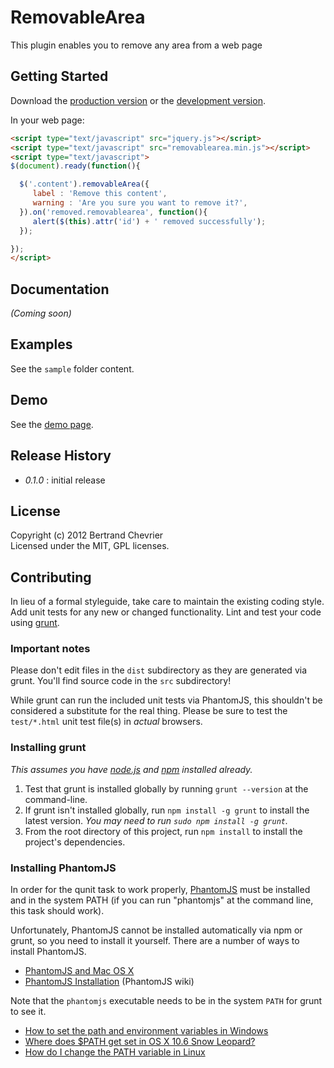 # RemovableArea

This plugin enables you to remove any area from a web page

## Getting Started
Download the [production version][min] or the [development version][max].

[min]: https://raw.github.com/krampstudio/jQueryRemovableArea/master/jquery.removablearea.min.js
[max]: https://raw.github.com/krampstudio/jQUeryRemovableArea/master/src/removablearea.js

In your web page:

```html
<script type="text/javascript" src="jquery.js"></script>
<script type="text/javascript" src="removablearea.min.js"></script>
<script type="text/javascript">
$(document).ready(function(){

  $('.content').removableArea({
     label : 'Remove this content',
     warning : 'Are you sure you want to remove it?',
  }).on('removed.removablearea', function(){
     alert($(this).attr('id') + ' removed successfully');
  });

});
</script>
```

## Documentation
_(Coming soon)_

## Examples

See the `sample` folder content.

## Demo

See the [demo page](http://krampstudio.com/jQueryRemovableArea/index.html).

## Release History

 - *0.1.0* : initial release

## License
Copyright (c) 2012 Bertrand Chevrier  
Licensed under the MIT, GPL licenses.

## Contributing
In lieu of a formal styleguide, take care to maintain the existing coding style. Add unit tests for any new or changed functionality. Lint and test your code using [grunt](https://github.com/cowboy/grunt).

### Important notes
Please don't edit files in the `dist` subdirectory as they are generated via grunt. You'll find source code in the `src` subdirectory!

While grunt can run the included unit tests via PhantomJS, this shouldn't be considered a substitute for the real thing. Please be sure to test the `test/*.html` unit test file(s) in _actual_ browsers.

### Installing grunt
_This assumes you have [node.js](http://nodejs.org/) and [npm](http://npmjs.org/) installed already._

1. Test that grunt is installed globally by running `grunt --version` at the command-line.
1. If grunt isn't installed globally, run `npm install -g grunt` to install the latest version. _You may need to run `sudo npm install -g grunt`._
1. From the root directory of this project, run `npm install` to install the project's dependencies.

### Installing PhantomJS

In order for the qunit task to work properly, [PhantomJS](http://www.phantomjs.org/) must be installed and in the system PATH (if you can run "phantomjs" at the command line, this task should work).

Unfortunately, PhantomJS cannot be installed automatically via npm or grunt, so you need to install it yourself. There are a number of ways to install PhantomJS.

* [PhantomJS and Mac OS X](http://ariya.ofilabs.com/2012/02/phantomjs-and-mac-os-x.html)
* [PhantomJS Installation](http://code.google.com/p/phantomjs/wiki/Installation) (PhantomJS wiki)

Note that the `phantomjs` executable needs to be in the system `PATH` for grunt to see it.

* [How to set the path and environment variables in Windows](http://www.computerhope.com/issues/ch000549.htm)
* [Where does $PATH get set in OS X 10.6 Snow Leopard?](http://superuser.com/questions/69130/where-does-path-get-set-in-os-x-10-6-snow-leopard)
* [How do I change the PATH variable in Linux](https://www.google.com/search?q=How+do+I+change+the+PATH+variable+in+Linux)
